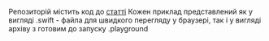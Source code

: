 Репозиторій містить код до [статті](https://dou.ua/forums/topic/40127/)
Кожен приклад представлений як у вигляді .swift - файла для швидкого перегляду у браузері, так і у вигляді архіву з готовим до запуску .playground
